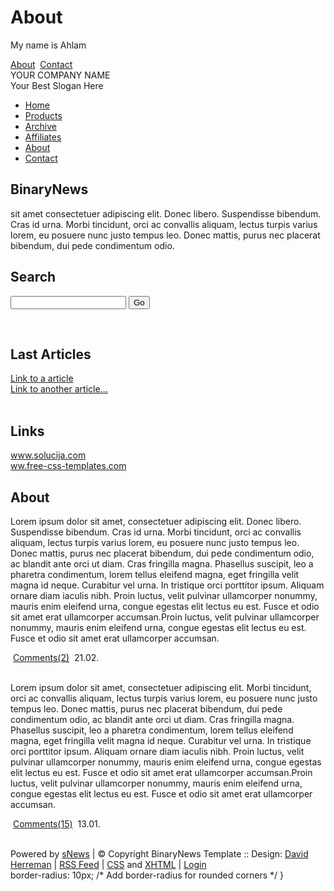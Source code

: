 <h1>About</h1>
<p>My name is Ahlam</p>


<!DOCTYPE html PUBLIC "-//W3C//DTD XHTML 1.0 Strict//EN" "http://www.w3.org/TR/xhtml1/DTD/xhtml1-strict.dtd">
<html xmlns="http://www.w3.org/1999/xhtml" xml:lang="en" lang="en">
<head>
<title>Free BinaryNews Template For sNews</title>
<meta http-equiv="content-type" content="text/html;charset=iso-8859-2" />
<link rel="stylesheet" href="images/style.css" type="text/css" />
</head>
<body>
<div class="content">
  <div class="preheader">
    <div class="padding"> <a href="#">About</a>&nbsp; <a href="#">Contact</a> </div>
  </div>
  <div class="header">
    <div class="title">YOUR COMPANY NAME</div>
    <div class="slogan">Your Best Slogan Here</div>
  </div>
  <div id="nav">
    <ul>
      <li><a href="#">Home</a></li>
      <li><a href="#">Products</a></li>
      <li><a href="#">Archive</a></li>
      <li><a href="#">Affiliates</a></li>
      <li id="current"><a href="#">About</a></li>
      <li><a href="#">Contact</a></li>
    </ul>
  </div>
  <div class="main_content">
    <div class="sd_right">
      <div class="text_padding">
        <h2>BinaryNews</h2>
        sit amet consectetuer adipiscing elit. Donec libero. Suspendisse bibendum. Cras id urna. Morbi tincidunt, orci ac convallis aliquam, lectus turpis varius lorem, eu posuere nunc justo tempus leo. Donec mattis, purus nec placerat bibendum, dui pede condimentum odio. <br />
        <h2>Search</h2>
        <form method="post" action="#">
          <p>
            <input type="text" name="search" class="search" />
            <input type="submit" value="Go" class="submit" />
          </p>
        </form>
        <br />
        <h2>Last Articles</h2>
        <a href="#">Link to a article</a><br />
        <a href="#">Link to another article...</a><br />
        <br />
        <h2>Links</h2>
        <a href="#">www.solucija.com</a><br />
        <a href="#">ww.free-css-templates.com</a><br />
      </div>
    </div>
    <div class="sd_left">
      <div class="text_padding">
        <h2>About</h2>
        Lorem ipsum dolor sit amet, consectetuer adipiscing elit. Donec libero. Suspendisse bibendum. Cras id urna. Morbi tincidunt, orci ac convallis aliquam, lectus turpis varius lorem, eu posuere nunc justo tempus leo. Donec mattis, purus nec placerat bibendum, dui pede condimentum odio, ac blandit ante orci ut diam. Cras fringilla magna. Phasellus suscipit, leo a pharetra condimentum, lorem tellus eleifend magna, eget fringilla velit magna id neque. Curabitur vel urna. In tristique orci porttitor ipsum. Aliquam ornare diam iaculis nibh. Proin luctus, velit pulvinar ullamcorper nonummy, mauris enim eleifend urna, congue egestas elit lectus eu est. Fusce et odio sit amet erat ullamcorper accumsan.Proin luctus, velit pulvinar ullamcorper nonummy, mauris enim eleifend urna, congue egestas elit lectus eu est. Fusce et odio sit amet erat ullamcorper accumsan.
        <p class="date"><img src="images/comment.gif" alt="" /> <a class="date" href="#">Comments(2)</a> <img src="images/timeicon.gif" alt="" /> 21.02.</p>
        <br />
        Lorem ipsum dolor sit amet, consectetuer adipiscing elit. Morbi tincidunt, orci ac convallis aliquam, lectus turpis varius lorem, eu posuere nunc justo tempus leo. Donec mattis, purus nec placerat bibendum, dui pede condimentum odio, ac blandit ante orci ut diam. Cras fringilla magna. Phasellus suscipit, leo a pharetra condimentum, lorem tellus eleifend magna, eget fringilla velit magna id neque. Curabitur vel urna. In tristique orci porttitor ipsum. Aliquam ornare diam iaculis nibh. Proin luctus, velit pulvinar ullamcorper nonummy, mauris enim eleifend urna, congue egestas elit lectus eu est. Fusce et odio sit amet erat ullamcorper accumsan.Proin luctus, velit pulvinar ullamcorper nonummy, mauris enim eleifend urna, congue egestas elit lectus eu est. Fusce et odio sit amet erat ullamcorper accumsan.
        <p class="date"><img src="images/comment.gif" alt="" /> <a class="date" href="#">Comments(15)</a> <img src="images/timeicon.gif" alt="" /> 13.01.</p>
        <br />
      </div>
    </div>
    <div class="footer">
      <div class="padding"> Powered by <a href="http://snews.solucija.com" title="Single file CSS and XHTML valid CMS">sNews</a> | &copy; Copyright BinaryNews Template :: Design: <a href="http://www.free-css-templates.com/" title="Free CSS Templates">David Herreman</a> | <a href="rss/">RSS Feed</a> | <a href="http://jigsaw.w3.org/css-validator/check/referer">CSS</a> and <a href="http://validator.w3.org/check?uri=referer">XHTML</a> | <a href="#">Login</a> </div>
    </div>
  </div>
</div>
</body>
</html>
border-radius: 10px; /* Add border-radius for rounded corners */
}
